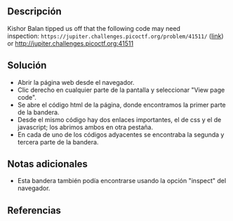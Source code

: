## Descripción
Kishor Balan tipped us off that the following code may need inspection: `https://jupiter.challenges.picoctf.org/problem/41511/` ([link](https://jupiter.challenges.picoctf.org/problem/41511/)) or http://jupiter.challenges.picoctf.org:41511
## Solución
- Abrir la página web desde el navegador.
- Clic derecho en cualquier parte de la pantalla y seleccionar "View  page code".
- Se abre el código html de la página, donde encontramos la primer parte de la bandera.
- Desde el mismo código hay dos enlaces importantes, el de css y el de javascript; los abrimos ambos en otra pestaña.
- En cada de uno de los códigos adyacentes se encontraba la segunda y tercera parte de la bandera.
## Notas adicionales
- Esta bandera también podía encontrarse usando la opción "inspect" del navegador.
## Referencias